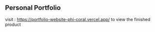 ## Personal Portfolio

visit : https://portfolio-website-phi-coral.vercel.app/ 
to view the finished product


